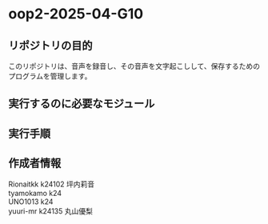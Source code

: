 # oop2-2025-04-G10

## リポジトリの目的
このリポジトリは、音声を録音し、その音声を文字起こしして、保存するためのプログラムを管理します。

## 実行するのに必要なモジュール


## 実行手順


## 作成者情報
Rionaitkk k24102 坪内莉音  
tyamokamo k24  
UNO1013 k24  
yuuri-mr k24135 丸山優梨  
